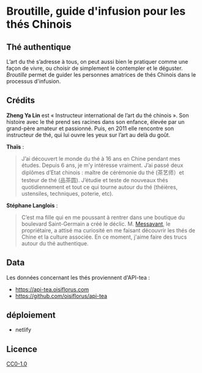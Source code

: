 # Broutille, guide d'infusion pour les thés Chinois

## Thé authentique

L’art du thé s’adresse à tous, on peut aussi bien le pratiquer comme une façon de vivre, ou choisir de simplement le contempler et le déguster. _Broutille_ permet de guider les personnes amatrices de thés Chinois dans le processus d'infusion.

## Crédits

**Zheng Ya Lin** est « Instructeur international de l’art du thé chinois ». Son histoire avec le thé prend ses racines dans son enfance, élevée par un grand-père amateur et passionné. Puis, en 2011 elle rencontre son instructeur de thé, qui lui ouvre les yeux sur l’art au delà du goût.

**Thaïs** :

> J’ai découvert le monde du thé à 16 ans en Chine pendant mes études. Depuis 6 ans, je m’y intéresse vraiment. J’ai passé deux diplômes d’Etat chinois : maître de cérémonie du thé (茶艺师）et testeur de thé (品茶圆).
> J’étudie et teste de nouveaux thés quotidiennement et tout ce qui tourne autour du thé (théières, ustensiles, techniques, poterie, etc).

**Stéphane Langlois** :

> C’est ma fille qui en me poussant à rentrer dans une boutique du boulevard Saint-Germain a créé le déclic. M. [Messavant](https://lelephant-larevue.fr/thematiques/chine-produit-6-grandes-familles-de-the/), le propriétaire, a attisé ma curiosité en me faisant découvrir les thés de Chine et la culture associée. En ce moment, j'aime faire des trucs autour du thé authentique.

## Data

Les données concernant les thés proviennent d'API-tea :
- https://api-tea.oisiflorus.com
- https://github.com/oisiflorus/api-tea

## déploiement

- netlify

## Licence

[CC0-1.0](https://github.com/oisiflorus/broutille/blob/master/LICENSE)
